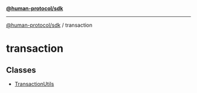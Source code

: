 [**@human-protocol/sdk**](../README.md)

***

[@human-protocol/sdk](../modules.md) / transaction

# transaction

## Classes

- [TransactionUtils](classes/TransactionUtils.md)
